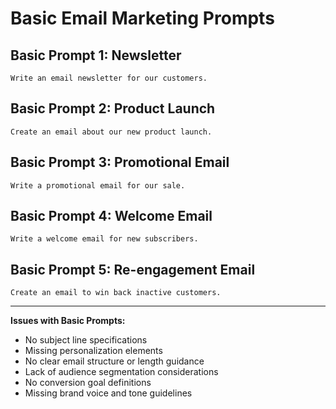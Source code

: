 # Basic Email Marketing Prompts

## Basic Prompt 1: Newsletter
```
Write an email newsletter for our customers.
```

## Basic Prompt 2: Product Launch
```
Create an email about our new product launch.
```

## Basic Prompt 3: Promotional Email
```
Write a promotional email for our sale.
```

## Basic Prompt 4: Welcome Email
```
Write a welcome email for new subscribers.
```

## Basic Prompt 5: Re-engagement Email
```
Create an email to win back inactive customers.
```

---

**Issues with Basic Prompts:**
- No subject line specifications
- Missing personalization elements
- No clear email structure or length guidance
- Lack of audience segmentation considerations
- No conversion goal definitions
- Missing brand voice and tone guidelines